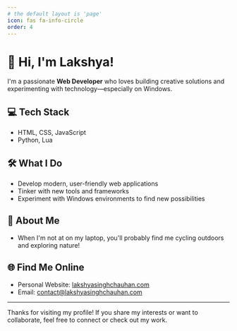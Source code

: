 ```yaml
---
# the default layout is 'page'
icon: fas fa-info-circle
order: 4
---
```


# 👋 Hi, I'm Lakshya!

I'm a passionate **Web Developer** who loves building creative solutions and experimenting with technology—especially on Windows.

## 💻 Tech Stack
- HTML, CSS, JavaScript  
- Python, Lua

## 🛠️ What I Do
- Develop modern, user-friendly web applications
- Tinker with new tools and frameworks
- Experiment with Windows environments to find new possibilities

## 🚴 About Me
- When I'm not at on my laptop, you'll probably find me cycling outdoors and exploring nature!

## 🌐 Find Me Online
- Personal Website: [lakshyasinghchauhan.com](https://lakshyasinghchauhan.com)
- Email: [contact@lakshyasinghchauhan.com](mailto:contact@lakshyasinghchauhan.com)

---

Thanks for visiting my profile! If you share my interests or want to collaborate, feel free to connect or check out my work.
